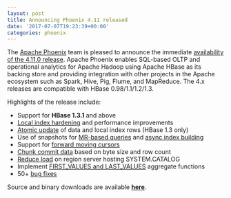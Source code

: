 ```yaml
---
layout: post
title: Announcing Phoenix 4.11 released
date: '2017-07-07T19:23:39+00:00'
categories: phoenix
---
```

<p>The <a href="http://phoenix.apache.org" target="_blank" title="Apache Phoenix">Apache Phoenix</a> team is pleased to announce the immediate <a href="http://phoenix.apache.org/download.html" target="_blank" title="download">availability of the 4.11.0 release</a>. Apache Phoenix enables SQL-based OLTP and operational analytics for Apache Hadoop using Apache HBase as its backing store and providing integration with other projects in the Apache ecosystem such as Spark, Hive, Pig, Flume, and MapReduce. The 4.x releases are compatible with HBase 0.98/1.1/1.2/1.3.</p> 
  <p>Highlights of the release include:</p> 
  <p> </p> 
  <ul> 
    <li>Support for <strong>HBase 1.3.1</strong> and above</li> 
    <li><a href="https://issues.apache.org/jira/issues/?jql=project%20%3D%20PHOENIX%20and%20fixVersion%3D4.11.0%20and%20labels%3DlocalIndex" target="_blank" title="Local Index hardening">Local index hardening</a> and performance improvements</li> 
    <li><a href="https://issues.apache.org/jira/browse/PHOENIX-3827" target="_blank" title="Atomic update">Atomic update</a> of data and local index rows (HBase 1.3 only)</li> 
    <li>Use of snapshots for <a href="https://issues.apache.org/jira/browse/PHOENIX-3744" target="_blank" title="MR-based queries">MR-based queries</a> and <a href="https://issues.apache.org/jira/browse/PHOENIX-3812" target="_blank" title="async index building">async index building</a></li> 
    <li>Support for <a href="https://issues.apache.org/jira/browse/PHOENIX-3572" target="_blank" title="forward moving cursors">forward moving cursors</a></li> 
    <li><a href="https://issues.apache.org/jira/browse/PHOENIX-3784" target="_blank" title="Chunk commit data">Chunk commit data</a> based on byte size and row count</li> 
    <li><a href="https://issues.apache.org/jira/browse/PHOENIX-3819" target="_blank" title="Reduce load">Reduce load</a>  on region server hosting SYSTEM.CATALOG</li> 
    <li>Implement <a href="https://issues.apache.org/jira/browse/PHOENIX-3773" target="_blank" title="FIRST_VALUES and LAST_VALUES">FIRST_VALUES and LAST_VALUES</a> aggregate functions</li> 
    <li>50+ <a href="https://issues.apache.org/jira/secure/ReleaseNote.jspa?projectId=12315120&amp;version=12339764" target="_blank" title="bug fixes">bug fixes</a></li> 
  </ul> 
  <p>Source and binary downloads are available&nbsp;<a href="http://phoenix.apache.org/download.html" target="_blank" title="latest release download"><strong>here</strong></a>.</p>
